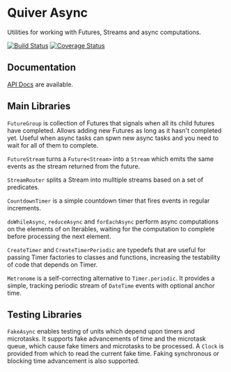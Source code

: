 Quiver Async
============

Utilities for working with Futures, Streams and async computations.

[![Build Status](https://travis-ci.org/QuiverDart/quiver_async.svg?branch=master)](https://travis-ci.org/QuiverDart/quiver_async)
[![Coverage Status](https://img.shields.io/coveralls/QuiverDart/quiver_async.svg)](https://coveralls.io/r/QuiverDart/quiver_async)

## Documentation

[API Docs](http://www.dartdocs.org/documentation/quiver_async/latest) are available.

## Main Libraries

`FutureGroup` is collection of Futures that signals when all its child futures
have completed. Allows adding new Futures as long as it hasn't completed yet.
Useful when async tasks can spwn new async tasks and you need to wait for all of
them to complete.

`FutureStream` turns a `Future<Stream>` into a `Stream` which emits the same
events as the stream returned from the future.

`StreamRouter` splits a Stream into mulltiple streams based on a set of
predicates.

`CountdownTimer` is a simple countdown timer that fires events in regular
increments.

`doWhileAsync`, `reduceAsync` and `forEachAsync` perform async computations on
the elements of on Iterables, waiting for the computation to complete before
processing the next element.

`CreateTimer` and `CreateTimerPeriodic` are typedefs that are useful for
passing Timer factories to classes and functions, increasing the testability of
code that depends on Timer.

`Metronome` is a self-correcting alternative to `Timer.periodic`. It provides
a simple, tracking periodic stream of `DateTime` events with optional anchor
time.

## Testing Libraries

`FakeAsync` enables testing of units which depend upon timers and microtasks.
It supports fake advancements of time and the microtask queue, which cause fake
timers and microtasks to be processed. A `Clock` is provided from which to read
the current fake time.  Faking synchronous or blocking time advancement is also
supported.
